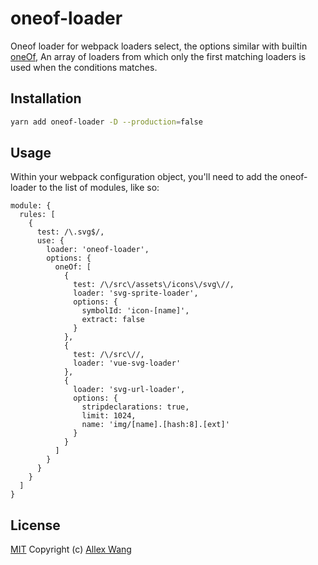 # oneof-loader

Oneof loader for webpack loaders select, the options similar with builtin [oneOf](https://webpack.js.org/configuration/module/#ruleoneof), An array of loaders from which only the first matching loaders is used when the conditions matches.

## Installation

```sh
yarn add oneof-loader -D --production=false
```

## Usage

Within your webpack configuration object, you'll need to add the oneof-loader to the list of modules, like so:

```
module: {
  rules: [
    {
      test: /\.svg$/,
      use: {
        loader: 'oneof-loader',
        options: {
          oneOf: [
            {
              test: /\/src\/assets\/icons\/svg\//,
              loader: 'svg-sprite-loader',
              options: {
                symbolId: 'icon-[name]',
                extract: false
              }
            },
            {
              test: /\/src\//,
              loader: 'vue-svg-loader'
            },
            {
              loader: 'svg-url-loader',
              options: {
                stripdeclarations: true,
                limit: 1024,
                name: 'img/[name].[hash:8].[ext]'
              }
            }
          ]
        }
      }
    }
  ]
}

```

## License

[MIT](http://opensource.org/licenses/MIT) Copyright (c) [Allex Wang][1]

[1]: https://github.com/allex/

